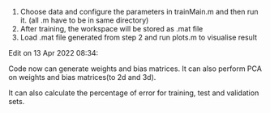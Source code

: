 ﻿1. Choose data and configure the parameters in trainMain.m and then run it. (all .m have to be in same directory)
1. After training, the workspace will be stored as .mat file
1. Load .mat file generated from step 2 and run plots.m to visualise result 




Edit on 13 Apr 2022 08:34: 

Code now can generate weights and bias matrices. It can also perform PCA on weights and bias matrices(to 2d and 3d). 

It can also calculate the percentage of error for training, test and validation sets. 
